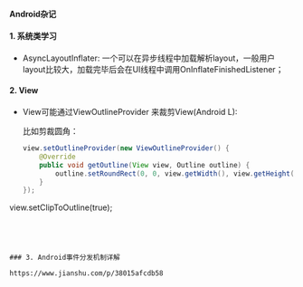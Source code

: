 #### Android杂记

#### 1. 系统类学习

- AsyncLayoutInflater: 一个可以在异步线程中加载解析layout，一般用户layout比较大，加载完毕后会在UI线程中调用OnInflateFinishedListener；



#### 2. View

- View可能通过ViewOutlineProvider 来裁剪View(Android L):

  比如剪裁圆角：
  
  ```java
  view.setOutlineProvider(new ViewOutlineProvider() {
      @Override
      public void getOutline(View view, Outline outline) {
          outline.setRoundRect(0, 0, view.getWidth(), view.getHeight(), 30);
      }
  });
view.setClipToOutline(true);
  ```
  
  


### 3. Android事件分发机制详解

https://www.jianshu.com/p/38015afcdb58


